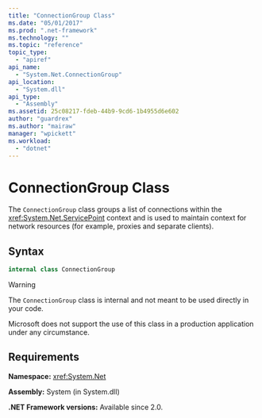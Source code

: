```yaml
---
title: "ConnectionGroup Class"
ms.date: "05/01/2017"
ms.prod: ".net-framework"
ms.technology: ""
ms.topic: "reference"
topic_type: 
  - "apiref"
api_name: 
  - "System.Net.ConnectionGroup"
api_location: 
  - "System.dll"
api_type: 
  - "Assembly"
ms.assetid: 25c08217-fdeb-44b9-9cd6-1b4955d6e602
author: "guardrex"
ms.author: "mairaw"
manager: "wpickett"
ms.workload: 
  - "dotnet"
---
```


# ConnectionGroup Class

The `ConnectionGroup` class groups a list of connections within the <xref:System.Net.ServicePoint> context and is used to maintain context for network resources (for example, proxies and separate clients).

## Syntax
  
```csharp  
internal class ConnectionGroup
```

> [!WARNING]
> The `ConnectionGroup` class is internal and not meant to be used directly in your code.
> 
> Microsoft does not support the use of this class in a production application under any circumstance.

## Requirements

**Namespace:** <xref:System.Net>

**Assembly:** System (in System.dll)

**.NET Framework versions:** Available since 2.0.
